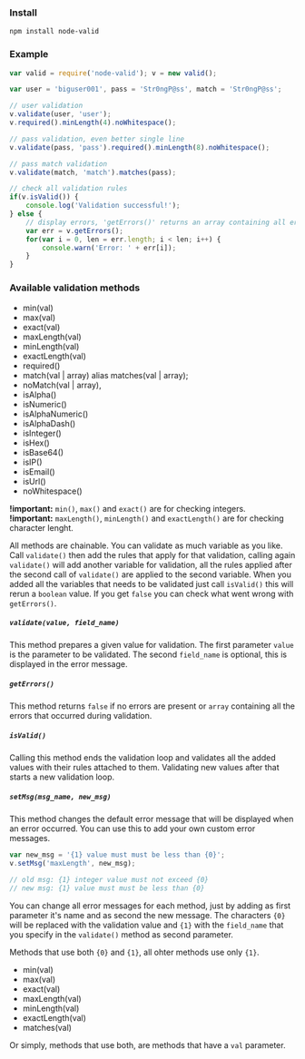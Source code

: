 ### Install
    npm install node-valid

### Example

```js
var valid = require('node-valid'); v = new valid();

var user = 'biguser001', pass = 'Str0ngP@ss', match = 'Str0ngP@ss';

// user validation
v.validate(user, 'user');
v.required().minLength(4).noWhitespace();

// pass validation, even better single line
v.validate(pass, 'pass').required().minLength(8).noWhitespace();

// pass match validation
v.validate(match, 'match').matches(pass);

// check all validation rules
if(v.isValid()) {
    console.log('Validation successful!');
} else {
    // display errors, 'getErrors()' returns an array containing all errors that occurred
    var err = v.getErrors();
    for(var i = 0, len = err.length; i < len; i++) {
        console.warn('Error: ' + err[i]);
    }
}
```

### Available validation methods
- min(val)
- max(val)
- exact(val)
- maxLength(val)
- minLength(val)
- exactLength(val)
- required()
- match(val | array) alias matches(val | array);
- noMatch(val | array),
- isAlpha()
- isNumeric()
- isAlphaNumeric()
- isAlphaDash()
- isInteger()
- isHex()
- isBase64()
- isIP()
- isEmail()
- isUrl()
- noWhitespace()

**!important:** `min()`, `max()` and `exact()` are for checking integers.  
**!important:** `maxLength()`, `minLength()` and `exactLength()` are for checking character lenght.

All methods are chainable. You can validate as much variable as you like. Call `validate()` then add the rules that apply for that validation, calling again `validate()` will add another variable for validation, all the rules applied after the second call of `validate()` are applied to the second variable. When you added all the variables that needs to be validated just call `isValid()` this will rerun a `boolean` value. If you get `false` you can check what went wrong with `getErrors()`.

##### `validate(value, field_name)`
This method prepares a given value for validation. The first parameter `value` is the parameter to be validated. The second `field_name` is optional, this is displayed in the error message.

##### `getErrors()`
This method returns `false` if no errors are present or `array` containing all the errors that occurred during validation.

##### `isValid()`
Calling this method ends the validation loop and validates all the added values with their rules attached to them. Validating new values after that starts a new validation loop.

##### `setMsg(msg_name, new_msg)`
This method changes the default error message that will be displayed when an error occurred. You can use this to add your own custom error messages.

```js
var new_msg = '{1} value must must be less than {0}';
v.setMsg('maxLength', new_msg);

// old msg: {1} integer value must not exceed {0}
// new msg: {1} value must must be less than {0}
```

You can change all error messages for each method, just by adding as first parameter it's name and as second the new message. The characters `{0}` will be replaced with the validation value and `{1}` with the `field_name` that you specify in the `validate()` method as second parameter.

Methods that use both `{0}` and `{1}`, all ohter methods use only `{1}`.

- min(val)
- max(val)
- exact(val)
- maxLength(val)
- minLength(val)
- exactLength(val)
- matches(val)


Or simply, methods that use both, are methods that have a `val` parameter.
